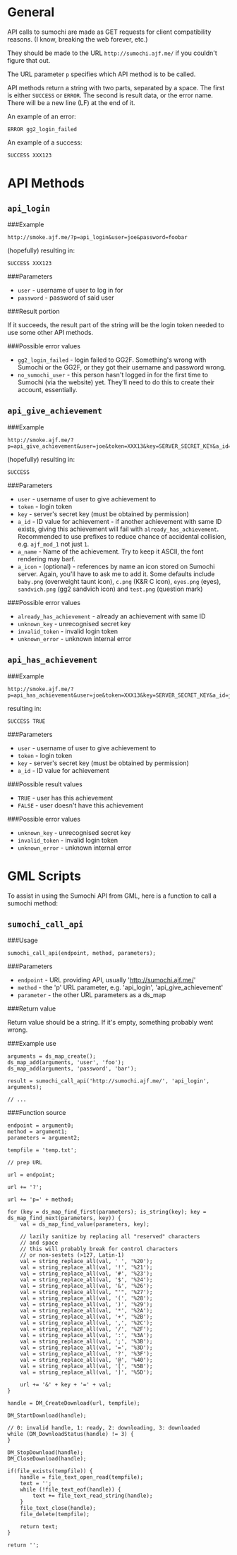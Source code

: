 General
======

API calls to sumochi are made as GET requests for client compatibility reasons. (I know, breaking the web forever, etc.)

They should be made to the URL `http://sumochi.ajf.me/` if you couldn't figure that out.

The URL parameter `p` specifies which API method is to be called.

API methods return a string with two parts, separated by a space. The first is either `SUCCESS` or `ERROR`. The second is result data, or the error name. There will be a new line (LF) at the end of it.

An example of an error:

    ERROR gg2_login_failed
    
An example of a success:

    SUCCESS XXX123

API Methods
===========

`api_login`
-----------

###Example

    http://smoke.ajf.me/?p=api_login&user=joe&password=foobar

(hopefully) resulting in:

    SUCCESS XXX123

###Parameters

* `user` - username of user to log in for
* `password` - password of said user

###Result portion

If it succeeds, the result part of the string will be the login token needed to use some other API methods.

###Possible error values

* `gg2_login_failed` - login failed to GG2F. Something's wrong with Sumochi or the GG2F, or they got their username and password wrong.
* `no_sumochi_user` - this person hasn't logged in for the first time to Sumochi (via the website) yet. They'll need to do this to create their account, essentially.


`api_give_achievement`
----------------------

###Example

    http://smoke.ajf.me/?p=api_give_achievement&user=joe&token=XXX13&key=SERVER_SECRET_KEY&a_id=joesmod_1&a_name=hello,%20world&a_icon=c.png

(hopefully) resulting in:

    SUCCESS

###Parameters

* `user` - username of user to give achievement to
* `token` - login token
* `key` - server's secret key (must be obtained by permission)
* `a_id` - ID value for achievement - if another achievement with same ID exists, giving this achievement will fail with `already_has_achievement`. Recommended to use prefixes to reduce chance of accidental collision, e.g. `ajf_mod_1` not just `1`.
* `a_name` - Name of the achievement. Try to keep it ASCII, the font rendering may barf.
* `a_icon` - (optional) - references by name an icon stored on Sumochi server. Again, you'll have to ask me to add it. Some defaults include `baby.png` (overweight taunt icon), `c.png` (K&R C icon), `eyes.png` (eyes), `sandvich.png` (gg2 sandvich icon) and `test.png` (question mark)

###Possible error values

* `already_has_achievement` - already an achievement with same ID
* `unknown_key` - unrecognised secret key
* `invalid_token` - invalid login token
* `unknown_error` - unknown internal error

`api_has_achievement`
----------------------

###Example

    http://smoke.ajf.me/?p=api_has_achievement&user=joe&token=XXX13&key=SERVER_SECRET_KEY&a_id=joesmod_1

resulting in:

    SUCCESS TRUE

###Parameters

* `user` - username of user to give achievement to
* `token` - login token
* `key` - server's secret key (must be obtained by permission)
* `a_id` - ID value for achievement

###Possible result values

* `TRUE` - user has this achievement
* `FALSE` - user doesn't have this achievement

###Possible error values

* `unknown_key` - unrecognised secret key
* `invalid_token` - invalid login token
* `unknown_error` - unknown internal error

GML Scripts
===========

To assist in using the Sumochi API from GML, here is a function to call a sumochi method:

`sumochi_call_api`
------------------

###Usage

    sumochi_call_api(endpoint, method, parameters);

###Parameters

* `endpoint` - URL providing API, usually 'http://sumochi.ajf.me/'
* `method` - the 'p' URL parameter, e.g. 'api_login', 'api_give_achievement'
* `parameter` - the other URL parameters as a ds_map

###Return value

Return value should be a string. If it's empty, something probably went wrong.

###Example use

    arguments = ds_map_create();
    ds_map_add(arguments, 'user', 'foo');
    ds_map_add(arguments, 'password', 'bar');
    
    result = sumochi_call_api('http://sumochi.ajf.me/', 'api_login', arguments);
    
    // ...

###Function source

    endpoint = argument0;
    method = argument1;
    parameters = argument2;
    
    tempfile = 'temp.txt';
    
    // prep URL
    
    url = endpoint;
    
    url += '?';
    
    url += 'p=' + method;
    
    for (key = ds_map_find_first(parameters); is_string(key); key = ds_map_find_next(parameters, key)) {
        val = ds_map_find_value(parameters, key);
        
        // lazily sanitize by replacing all "reserved" characters
        // and space
        // this will probably break for control characters
        // or non-sestets (>127, Latin-1)
        val = string_replace_all(val, ' ', '%20');
        val = string_replace_all(val, '!', '%21');
        val = string_replace_all(val, '#', '%23');
        val = string_replace_all(val, '$', '%24');
        val = string_replace_all(val, '&', '%26');
        val = string_replace_all(val, "'", '%27');
        val = string_replace_all(val, '(', '%28');
        val = string_replace_all(val, ')', '%29');
        val = string_replace_all(val, '*', '%2A');
        val = string_replace_all(val, '+', '%2B');
        val = string_replace_all(val, ',', '%2C');
        val = string_replace_all(val, '/', '%2F');
        val = string_replace_all(val, ':', '%3A');
        val = string_replace_all(val, ';', '%3B');
        val = string_replace_all(val, '=', '%3D');
        val = string_replace_all(val, '?', '%3F');
        val = string_replace_all(val, '@', '%40');
        val = string_replace_all(val, '[', '%5B');
        val = string_replace_all(val, ']', '%5D');
        
        url += '&' + key + '=' + val;
    }

    handle = DM_CreateDownload(url, tempfile);

    DM_StartDownload(handle);

    // 0: invalid handle, 1: ready, 2: downloading, 3: downloaded
    while (DM_DownloadStatus(handle) != 3) {
    }

    DM_StopDownload(handle);
    DM_CloseDownload(handle);

    if(file_exists(tempfile)) {
        handle = file_text_open_read(tempfile);
        text = '';
        while (!file_text_eof(handle)) {
            text += file_text_read_string(handle);
        }
        file_text_close(handle);
        file_delete(tempfile);
        
        return text;
    }
    
    return '';
